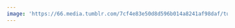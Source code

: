 ```yaml
---
image: 'https://66.media.tumblr.com/7cf4e83e50d8d596b014a8241af98daf/tumblr_n7046n73kx1tbdx3so1_r1_1280.jpg'
---
```

